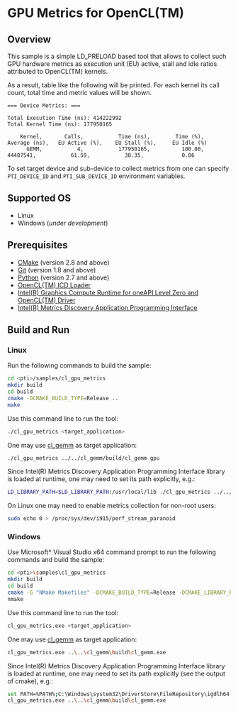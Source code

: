 # GPU Metrics for OpenCL(TM)
## Overview
This sample is a simple LD_PRELOAD based tool that allows to collect such GPU hardware metrics as execution unit (EU) active, stall and idle ratios attributed to OpenCL(TM) kernels.

As a result, table like the following will be printed. For each kernel its call count, total time and metric values will be shown.
```
=== Device Metrics: ===

Total Execution Time (ns): 414222992
Total Kernel Time (ns): 177950165

    Kernel,       Calls,           Time (ns),        Time (%),        Average (ns),   EU Active (%),    EU Stall (%),     EU Idle (%)
      GEMM,           4,           177950165,          100.00,            44487541,           61.59,           38.35,            0.06
```
To set target device and sub-device to collect metrics from one can specify `PTI_DEVICE_ID` and `PTI_SUB_DEVICE_ID` environment variables.

## Supported OS
- Linux
- Windows (*under development*)

## Prerequisites
- [CMake](https://cmake.org/) (version 2.8 and above)
- [Git](https://git-scm.com/) (version 1.8 and above)
- [Python](https://www.python.org/) (version 2.7 and above)
- [OpenCL(TM) ICD Loader](https://github.com/KhronosGroup/OpenCL-ICD-Loader)
- [Intel(R) Graphics Compute Runtime for oneAPI Level Zero and OpenCL(TM) Driver](https://github.com/intel/compute-runtime)
- [Intel(R) Metrics Discovery Application Programming Interface](https://github.com/intel/metrics-discovery)

## Build and Run
### Linux
Run the following commands to build the sample:
```sh
cd <pti>/samples/cl_gpu_metrics
mkdir build
cd build
cmake -DCMAKE_BUILD_TYPE=Release ..
make
```
Use this command line to run the tool:
```sh
./cl_gpu_metrics <target_application>
```
One may use [cl_gemm](../cl_gemm) as target application:
```sh
./cl_gpu_metrics ../../cl_gemm/build/cl_gemm gpu
```
Since Intel(R) Metrics Discovery Application Programming Interface library is loaded at runtime, one may need to set its path explicitly, e.g.:
```sh
LD_LIBRARY_PATH=$LD_LIBRARY_PATH:/usr/local/lib ./cl_gpu_metrics ../../cl_gemm/build/cl_gemm gpu
```
On Linux one may need to enable metrics collection for non-root users:
```sh
sudo echo 0 > /proc/sys/dev/i915/perf_stream_paranoid
```
### Windows
Use Microsoft* Visual Studio x64 command prompt to run the following commands and build the sample:
```sh
cd <pti>\samples\cl_gpu_metrics
mkdir build
cd build
cmake -G "NMake Makefiles" -DCMAKE_BUILD_TYPE=Release -DCMAKE_LIBRARY_PATH=<opencl_icd_lib_path> ..
nmake
```
Use this command line to run the tool:
```sh
cl_gpu_metrics.exe <target_application>
```
One may use [cl_gemm](../cl_gemm) as target application:
```sh
cl_gpu_metrics.exe ..\..\cl_gemm\build\cl_gemm.exe
```
Since Intel(R) Metrics Discovery Application Programming Interface library is loaded at runtime, one may need to set its path explicitly (see the output of cmake), e.g.:
```sh
set PATH=%PATH%;C:\Windows\system32\DriverStore\FileRepository\igdlh64.inf_amd64_d59561bc9241aaf5
cl_gpu_metrics.exe ..\..\cl_gemm\build\cl_gemm.exe
```